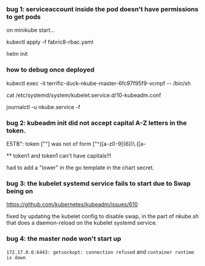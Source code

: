 ### bug 1: serviceaccount inside the pod doesn't have permissions to get pods

on minikube start...

kubectl apply -f fabric8-rbac.yaml

helm init


### how to debug once deployed

kubectl exec -it terrific-duck-nkube-master-6fc97f95f9-vcmpf -- /bin/sh

cat /etc/systemd/system/kubelet.service.d/10-kubeadm.conf

journalctl -u nkube.service -f



### bug 2: kubeadm init did not accept capital A-Z letters in the token.

E5TB": token ["<token>"] was not of form ["^([a-z0-9]{6})\\.([a-


**  token1 and token1  can't have capitals!!!


had to add a "lower" in the go template in the chart secret.


### bug 3: the kubelet systemd service fails to start due to Swap being on

https://github.com/kubernetes/kubeadm/issues/610

fixed by updating the kubelet config to disable swap, in the part of nkube.sh that does a daemon-reload on the kubelet systemd service.



### bug 4: the master node won't start up

`172.17.0.6:6443: getsockopt: connection refused` and `container runtime is down`
